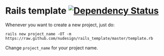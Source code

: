 # Rails template [![Dependency Status](https://gemnasium.com/nudesign/rails_template.png)](https://gemnasium.com/nudesign/rails_template)

Whenever you want to create a new project, just do:

    rails new project_name -OT -m https://raw.github.com/nudesign/rails_template/master/template.rb

Change `project_name` for your project name.
